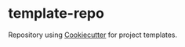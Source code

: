 # template-repo
Repository using [Cookiecutter](https://cookiecutter.readthedocs.io/en/stable/README.html) for project templates.
